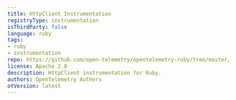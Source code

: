 ```yaml
---
title: HttpClient Instrumentation
registryType: instrumentation
isThirdParty: false
language: ruby
tags:
- ruby
- instrumentation
repo: https://github.com/open-telemetry/opentelemetry-ruby/tree/master/instrumentation/http_client
license: Apache 2.0
description: HttpClient instrumentation for Ruby.
authors: OpenTelemetry Authors
otVersion: latest
---
```

